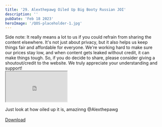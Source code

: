 ```yaml
---
title: '29. Alexthepawg Oiled Up Big Booty Russian JOI'
description: ''
pubDate: 'Feb 18 2023'
heroImage: '/QOS-placeholder-1.jpg'
---
```

<div class="video_paragraph_header"> Side note: It really means a lot to us if you could refrain from sharing the content elsewhere. It's not just about privacy, but it also helps us keep things fair and affordable for everyone. We're working hard to make sure our prices stay low, and when content gets leaked without credit, it can make things tough. So, if you do decide to share, please consider giving a shoutout/credit to the website. We truly appreciate your understanding and support!</div>

<iframe src="https://drive.google.com/file/d/1jW2K47EV0fJEN5vlObnNs0E_vmnSUEsa/preview" width="200" height="100" allow="autoplay" allowfullscreen="allowfullscreen"></iframe>

Just look at how oiled up it is, amazinng @Alexthepawg
<br>
<br>
<a class="read_more" href="https://drive.google.com/file/d/1jW2K47EV0fJEN5vlObnNs0E_vmnSUEsa/view?usp=sharing">Download</a>